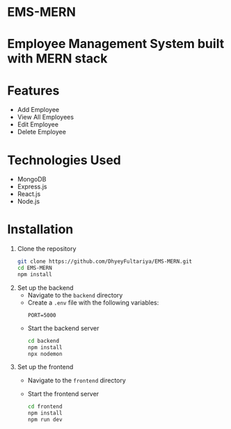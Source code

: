 # EMS-MERN

# Employee Management System built with MERN stack

# Features
- Add Employee
- View All Employees
- Edit Employee
- Delete Employee

# Technologies Used
- MongoDB
- Express.js
- React.js
- Node.js

# Installation
1. Clone the repository
   ```bash
   git clone https://github.com/DhyeyFultariya/EMS-MERN.git
   cd EMS-MERN
   npm install
   ```
2. Set up the backend
   - Navigate to the `backend` directory
    - Create a `.env` file with the following variables:
      ```
      PORT=5000
      ```
    - Start the backend server
      ```bash
      cd backend
      npm install
      npx nodemon
      ```
3. Set up the frontend
   - Navigate to the `frontend` directory

    - Start the frontend server
      ```bash
      cd frontend
      npm install
      npm run dev
      ```